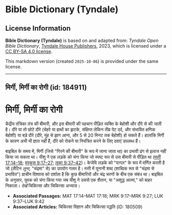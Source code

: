 # Bible Dictionary (Tyndale)

## License Information

**Bible Dictionary (Tyndale)** is based on and adapted from: _Tyndale Open Bible Dictionary_, [Tyndale House Publishers](https://tyndaleopenresources.com/), 2023, which is licensed under a [CC BY-SA 4.0 license](https://creativecommons.org/licenses/by-sa/4.0/legalcode.en).

This markdown version (created `2025-10-06`) is provided under the same license.



--------------------------------

## मिर्गी, मिर्गी का रोगी (id: 184911)

मिर्गी, मिर्गी का रोगी
======================

केंद्रीय तंत्रिका तंत्र की बीमारी, और इस बीमारी की पहचान पीड़ित व्यक्ति के बेहोशी और दौरे से की जाती है। दौरे या तो छोटे दौरे (चेहरे या हाथों का झटके, संक्षिप्त लेकिन तीव्र पेट दर्द, और संभावित क्षणिक बेहोशी) या बड़े दौरे (दौरे, मुंह से झाग आना, और 5 से 20 मिनट तक बेहोशी) हो सकते हैं। हालांकि मिर्गी के कारण अभी भी ज्ञात नहीं हैं, दौरे को रोकने या नियंत्रित करने के लिए दवाएं उपलब्ध हैं।

बाइबिल के समय में, मिर्गी (जिसे "गिरने की बीमारी" के रूप में जाना जाता था) का प्रभावी ढंग से इलाज नहीं किया जा सकता था। यीशु ने एक लड़के को चंगा किया जो स्पष्ट रूप से उस बीमारी से पीड़ित था ([मत्ती 17:14–18](https://ref.ly/Matt17:14-Matt17:18); [मरकुस 9:17–27](https://ref.ly/Mark9:17-Mark9:27); [लूका 9:37–42](https://ref.ly/Luke9:37-Luke9:42))। केजेवि लड़के को "पागल" के रूप में वर्णित करती है जो (लैटिन *लूना,* "चंद्रमा" से) का उपयोग गलत है। मत्ती में यूनानी शब्द (शाब्दिक रूप से "चंद्रमा से प्रभावित") प्राचीन विश्वास को दर्शाता है कि कुछ बीमारियों और चंद्र चरणों के बीच एक संबंध था। बाइबिल के अनुसार, युवक को चंगा किया गया जब यीशु ने उससे एक शैतान, या "अशुद्ध आत्मा," को बाहर निकाला। *देखें* चिकित्सा और चिकित्सा अभ्यास।

* **Associated Passages:** MAT 17:14–MAT 17:18; MRK 9:17–MRK 9:27; LUK 9:37–LUK 9:42
* **Associated Articles:** चिकित्सा विज्ञान और चिकित्सा पद्धति (ID: 180509)

